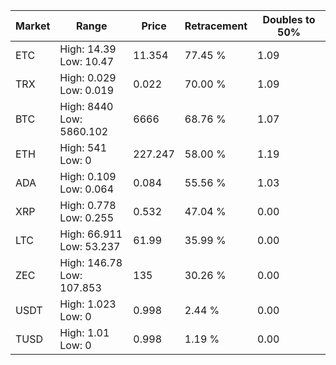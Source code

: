 | Market | Range | Price| Retracement | Doubles to 50% |
| --- | --- | --- | --- | --- |
| ETC | High: 14.39<br />Low: 10.47 | 11.354 | 77.45 % | 1.09 |
| TRX | High: 0.029<br />Low: 0.019 | 0.022 | 70.00 % | 1.09 |
| BTC | High: 8440<br />Low: 5860.102 | 6666 | 68.76 % | 1.07 |
| ETH | High: 541<br />Low: 0 | 227.247 | 58.00 % | 1.19 |
| ADA | High: 0.109<br />Low: 0.064 | 0.084 | 55.56 % | 1.03 |
| XRP | High: 0.778<br />Low: 0.255 | 0.532 | 47.04 % | 0.00 |
| LTC | High: 66.911<br />Low: 53.237 | 61.99 | 35.99 % | 0.00 |
| ZEC | High: 146.78<br />Low: 107.853 | 135 | 30.26 % | 0.00 |
| USDT | High: 1.023<br />Low: 0 | 0.998 | 2.44 % | 0.00 |
| TUSD | High: 1.01<br />Low: 0 | 0.998 | 1.19 % | 0.00 |

